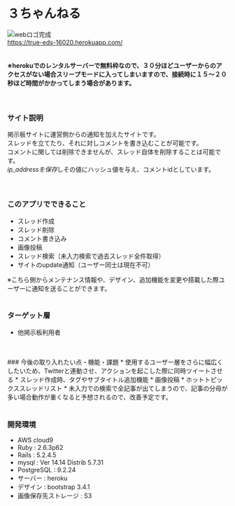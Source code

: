 # ３ちゃんねる

![webロゴ完成](https://user-images.githubusercontent.com/74532874/125621032-bcb2e41a-85cf-48be-9bad-172a3e02239d.jpg)<br>
https://true-eds-16020.herokuapp.com/<br>
<br>
<br>
**※herokuでのレンタルサーバーで無料枠なので、３０分ほどユーザーからのアクセスがない場合スリープモードに入ってしまいますので、接続時に１５～２０秒ほど時間がかかってしまう場合があります。**<br>
<br>
<br>
### サイト説明
掲示板サイトに運営側からの通知を加えたサイトです。<br>
スレッドを立てたり、それに対しコメントを書き込むことが可能です。<br>
コメントに関しては削除できませんが、スレッド自体を削除することは可能です。<br>
*ip_addressを保存*しその値にハッシュ値を与え、コメントidとしています。<br>
<br>
<br>
### このアプリでできること
* スレッド作成
* スレッド削除
* コメント書き込み
* 画像投稿
* スレッド検索（未入力検索で過去スレッド全件取得）
* サイトのupdate通知（ユーザー同士は現在不可）

※こちら側からメンテナンス情報や、デザイン、追加機能を変更や搭載した際ユーザーに通知を送ることができます。
<br>
<br>
### ターゲット層
* 他掲示板利用者

<br>
<br>
### 今後の取り入れたい点・機能・課題  
* 使用するユーザー層をさらに幅広くしたいため、Twitterと連動させ、アクションを起こした際に同時ツイートさせる
* スレッド作成時、タグやサブタイトル追加機能
* 画像投稿
* ホットトピックススレッドリスト
* 未入力での検索で全記事が出てしまうので、記事の分母が多い場合動作が重くなると予想されるので、改善予定です。

<br>
<br>

### 開発環境
* AWS cloud9
* Ruby : 2.6.3p62
* Rails : 5.2.4.5
* mysql : Ver 14.14 Distrib 5.7.31
* PostgreSQL : 9.2.24
* サーバー : heroku
* デザイン : bootstrap 3.4.1
* 画像保存先ストレージ : S3